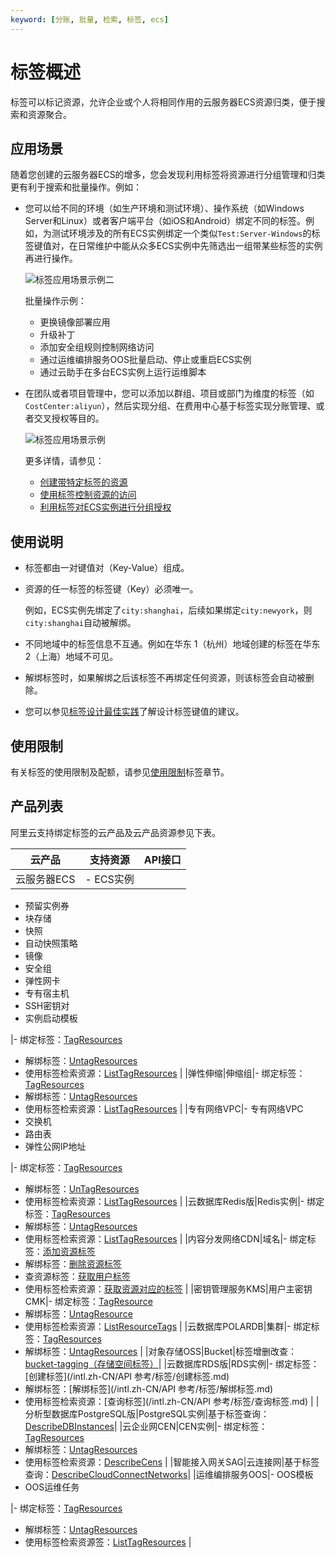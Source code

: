 ```yaml
---
keyword: [分账, 批量, 检索, 标签, ecs]
---
```


# 标签概述

标签可以标记资源，允许企业或个人将相同作用的云服务器ECS资源归类，便于搜索和资源聚合。

## 应用场景

随着您创建的云服务器ECS的增多，您会发现利用标签将资源进行分组管理和归类更有利于搜索和批量操作。例如：

-   您可以给不同的环境（如生产环境和测试环境）、操作系统（如Windows Server和Linux）或者客户端平台（如iOS和Android）绑定不同的标签。例如，为测试环境涉及的所有ECS实例绑定一个类似`Test:Server-Windows`的标签键值对，在日常维护中能从众多ECS实例中先筛选出一组带某些标签的实例再进行操作。

    ![标签应用场景示例二](https://static-aliyun-doc.oss-accelerate.aliyuncs.com/assets/img/zh-CN/7250659951/p76664.png)

    批量操作示例：

    -   更换镜像部署应用
    -   升级补丁
    -   添加安全组规则控制网络访问
    -   通过运维编排服务OOS批量启动、停止或重启ECS实例
    -   通过云助手在多台ECS实例上运行运维脚本
-   在团队或者项目管理中，您可以添加以群组、项目或部门为维度的标签（如`CostCenter:aliyun`），然后实现分组、在费用中心基于标签实现分账管理、或者交叉授权等目的。

    ![标签应用场景示例](https://static-aliyun-doc.oss-accelerate.aliyuncs.com/assets/img/zh-CN/7250659951/p76662.png)

    更多详情，请参见：

    -   [创建带特定标签的资源](/intl.zh-CN/标签与资源/标签/创建带特定标签的资源.md)
    -   [使用标签控制资源的访问](/intl.zh-CN/标签与资源/标签/使用标签控制资源的访问.md)
    -   [利用标签对ECS实例进行分组授权](/intl.zh-CN/教程/利用标签对ECS实例进行分组授权.md)

## 使用说明

-   标签都由一对键值对（Key-Value）组成。
-   资源的任一标签的标签键（Key）必须唯一。

    例如，ECS实例先绑定了`city:shanghai`，后续如果绑定`city:newyork`，则`city:shanghai`自动被解绑。

-   不同地域中的标签信息不互通。例如在华东 1（杭州）地域创建的标签在华东 2（上海）地域不可见。
-   解绑标签时，如果解绑之后该标签不再绑定任何资源，则该标签会自动被删除。
-   您可以参见[标签设计最佳实践](/intl.zh-CN/最佳实践/标签设计最佳实践.md)了解设计标签键值的建议。

## 使用限制

有关标签的使用限制及配额，请参见[使用限制](/intl.zh-CN/产品简介/使用限制.md)标签章节。

## 产品列表

阿里云支持绑定标签的云产品及云产品资源参见下表。

|云产品|支持资源|API接口|
|---|----|-----|
|云服务器ECS|-   ECS实例
-   预留实例券
-   块存储
-   快照
-   自动快照策略
-   镜像
-   安全组
-   弹性网卡
-   专有宿主机
-   SSH密钥对
-   实例启动模板

|-   绑定标签：[TagResources](/intl.zh-CN/API参考/标签/TagResources.md)
-   解绑标签：[UntagResources](/intl.zh-CN/API参考/标签/UntagResources.md)
-   使用标签检索资源：[ListTagResources](/intl.zh-CN/API参考/标签/ListTagResources.md) |
|弹性伸缩|伸缩组|-   绑定标签：[TagResources](/intl.zh-CN/API参考/标签/TagResources.md)
-   解绑标签：[UntagResources](/intl.zh-CN/API参考/标签/UntagResources.md)
-   使用标签检索资源：[ListTagResources](/intl.zh-CN/API参考/标签/ListTagResources.md) |
|专有网络VPC|-   专有网络VPC
-   交换机
-   路由表
-   弹性公网IP地址

|-   绑定标签：[TagResources](/intl.zh-CN/API参考/标签/TagResources.md)
-   解绑标签：[UnTagResources](/intl.zh-CN/API参考/标签/UnTagResources.md)
-   使用标签检索资源：[ListTagResources](/intl.zh-CN/API参考/标签/ListTagResources.md) |
|云数据库Redis版|Redis实例|-   绑定标签：[TagResources](/intl.zh-CN/API参考/标签/TagResources.md)
-   解绑标签：[UntagResources](/intl.zh-CN/API参考/标签/UntagResources.md)
-   使用标签检索资源：[ListTagResources](/intl.zh-CN/API参考/标签/ListTagResources.md) |
|内容分发网络CDN|域名|-   绑定标签：[添加资源标签](/intl.zh-CN/新版API参考/标签类接口/添加资源标签.md)
-   解绑标签：[删除资源标签](/intl.zh-CN/新版API参考/标签类接口/删除资源标签.md)
-   查资源标签：[获取用户标签](/intl.zh-CN/新版API参考/标签类接口/获取用户标签.md)
-   使用标签检索资源：[获取资源对应的标签](/intl.zh-CN/新版API参考/标签类接口/获取资源对应的标签.md) |
|密钥管理服务KMS|用户主密钥CMK|-   绑定标签：[TagResource](/intl.zh-CN/API参考/标签/TagResource.md)
-   解绑标签：[UntagResource](/intl.zh-CN/API参考/标签/UntagResource.md)
-   使用标签检索资源：[ListResourceTags](/intl.zh-CN/API参考/标签/ListResourceTags.md) |
|云数据库POLARDB|集群|-   绑定标签：[TagResources](/intl.zh-CN/API参考/标签/TagResources.md)
-   解绑标签：[UntagResources](/intl.zh-CN/API参考/标签/UntagResources.md) |
|对象存储OSS|Bucket|标签增删改查：[bucket-tagging（存储空间标签）](/intl.zh-CN/常用工具/命令行工具ossutil/常用命令/bucket-tagging（存储空间标签）.md)|
|云数据库RDS版|RDS实例|-   绑定标签：[创建标签](/intl.zh-CN/API 参考/标签/创建标签.md)
-   解绑标签：[解绑标签](/intl.zh-CN/API 参考/标签/解绑标签.md)
-   使用标签检索资源：[查询标签](/intl.zh-CN/API 参考/标签/查询标签.md) |
|分析型数据库PostgreSQL版|PostgreSQL实例|基于标签查询：[DescribeDBInstances](/intl.zh-CN/API参考/实例管理/DescribeDBInstances.md)|
|云企业网CEN|CEN实例|-   绑定标签：[TagResources]()
-   解绑标签：[UntagResources]()
-   使用标签检索资源：[DescribeCens]() |
|智能接入网关SAG|云连接网|基于标签查询：[DescribeCloudConnectNetworks](/intl.zh-CN/API参考/云连接网/DescribeCloudConnectNetworks.md)|
|运维编排服务OOS|-   OOS模板
-   OOS运维任务

|-   绑定标签：[TagResources]()
-   解绑标签：[UntagResources]()
-   使用标签检索资源签：[ListTagResources]() |

